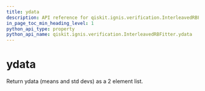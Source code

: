 ```yaml
---
title: ydata
description: API reference for qiskit.ignis.verification.InterleavedRBFitter.ydata
in_page_toc_min_heading_level: 1
python_api_type: property
python_api_name: qiskit.ignis.verification.InterleavedRBFitter.ydata
---
```


# ydata

Return ydata (means and std devs) as a 2 element list.

